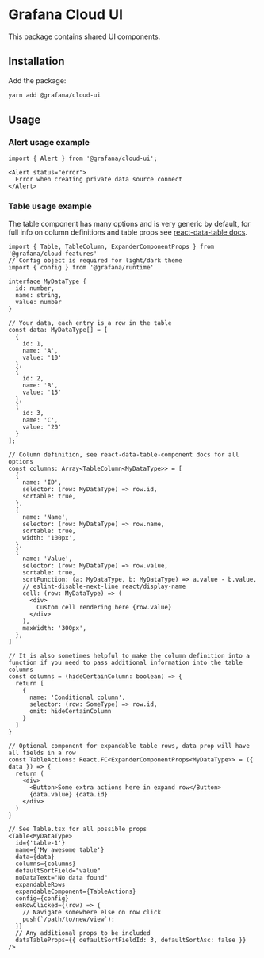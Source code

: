 # Grafana Cloud UI

This package contains shared UI components.

## Installation

Add the package:

```bash
yarn add @grafana/cloud-ui
```

## Usage

### Alert usage example

```JSX
import { Alert } from '@grafana/cloud-ui';

<Alert status="error">
  Error when creating private data source connect
</Alert>
```

### Table usage example

The table component has many options and is very generic by default, for full info on column definitions and table props see [react-data-table docs](https://react-data-table-component.netlify.app/?path=/docs/getting-started-intro--page).

```JSX
import { Table, TableColumn, ExpanderComponentProps } from '@grafana/cloud-features'
// Config object is required for light/dark theme
import { config } from '@grafana/runtime'

interface MyDataType {
  id: number,
  name: string,
  value: number
}

// Your data, each entry is a row in the table
const data: MyDataType[] = [
  {
    id: 1,
    name: 'A',
    value: '10'
  },
  {
    id: 2,
    name: 'B',
    value: '15'
  },
  {
    id: 3,
    name: 'C',
    value: '20'
  }
];

// Column definition, see react-data-table-component docs for all options
const columns: Array<TableColumn<MyDataType>> = [
  {
    name: 'ID',
    selector: (row: MyDataType) => row.id,
    sortable: true,
  },
  {
    name: 'Name',
    selector: (row: MyDataType) => row.name,
    sortable: true,
    width: '100px',
  },
  {
    name: 'Value',
    selector: (row: MyDataType) => row.value,
    sortable: true,
    sortFunction: (a: MyDataType, b: MyDataType) => a.value - b.value,
    // eslint-disable-next-line react/display-name
    cell: (row: MyDataType) => (
      <div>
        Custom cell rendering here {row.value}
      </div>
    ),
    maxWidth: '300px',
  },
]

// It is also sometimes helpful to make the column definition into a function if you need to pass additional information into the table columns
const columns = (hideCertainColumn: boolean) => {
  return [
    {
      name: 'Conditional column',
      selector: (row: SomeType) => row.id,
      omit: hideCertainColumn
    }
  ]
}

// Optional component for expandable table rows, data prop will have all fields in a row
const TableActions: React.FC<ExpanderComponentProps<MyDataType>> = ({ data }) => {
  return (
    <div>
      <Button>Some extra actions here in expand row</Button>
      {data.value} {data.id}
    </div>
  )
}

// See Table.tsx for all possible props
<Table<MyDataType>
  id={'table-1'}
  name={'My awesome table'}
  data={data}
  columns={columns}
  defaultSortField="value"
  noDataText="No data found"
  expandableRows
  expandableComponent={TableActions}
  config={config}
  onRowClicked={(row) => {
    // Navigate somewhere else on row click
    push(`/path/to/new/view`);
  }}
  // Any additional props to be included
  dataTableProps={{ defaultSortFieldId: 3, defaultSortAsc: false }}
/>
```
